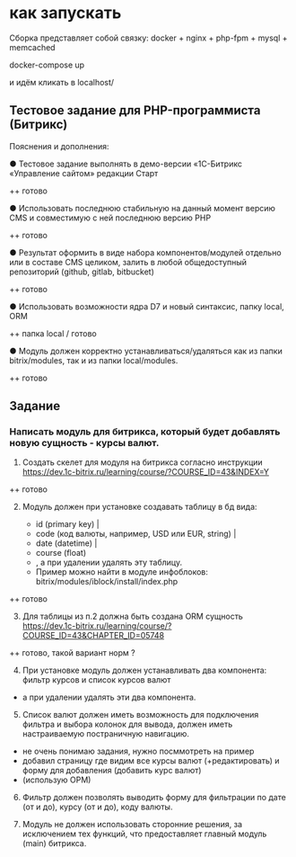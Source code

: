 # как запускать
Сборка представляет собой связку:
docker + nginx + php-fpm + mysql + memcached


docker-compose up

и идём кликать в localhost/

## Тестовое задание для PHP-программиста (Битрикс)

Пояснения и дополнения:

● Тестовое задание выполнять в демо-версии «1С-Битрикс «Управление сайтом» редакции Старт

++ готово

● Использовать последнюю стабильную на данный момент версию CMS и совместимую с ней последнюю версию PHP

++ готово

● Результат оформить в виде набора компонентов/модулей отдельно или в составе CMS целиком, 
залить в любой общедоступный репозиторий (github, gitlab, bitbucket)

++ готово

● Использовать возможности ядра D7 и новый синтаксис, папку local, ORM

++ папка local / готово


● Модуль должен корректно устанавливаться/удаляться как из папки bitrix/modules, так и из папки local/modules.

++ готово

## Задание

### Написать модуль для битрикса, который будет добавлять новую сущность - курсы валют.

1. Создать скелет для модуля на битрикса согласно инструкции https://dev.1c-bitrix.ru/learning/course/?COURSE_ID=43&INDEX=Y

++ готово

2. Модуль должен при установке создавать таблицу в бд вида: 

   + id (primary key) | 
   + code (код валюты, например, USD или EUR, string) | 
   + date (datetime) | 
   + course (float)
   + , а при удалении удалять эту таблицу. 
   + Пример можно найти в модуле инфоблоков: bitrix/modules/iblock/install/index.php


++ готово

3. Для таблицы из п.2 должна быть создана ORM сущность https://dev.1c-bitrix.ru/learning/course/?COURSE_ID=43&CHAPTER_ID=05748

++ готово, такой вариант норм ?

4. При установке модуль должен устанавливать 
два компонента: фильтр курсов 
и список курсов валют 
- а при удалении удалять эти два компонента.

5. Список валют должен иметь возможность для подключения фильтра и выбора колонок для вывода, 
должен иметь настраиваемую постраничную навигацию.
- не очень понимаю задания, нужно посммотреть на пример
- добавил страницу где видим все курсы валют (+редактировать) и форму для добавления (добавить курс валют)  
- (использую ОРМ)

6. Фильтр должен позволять выводить форму для фильтрации 
по дате (от и до), курсу (от и до), коду валюты.

7. Модуль не должен использовать сторонние решения, 
за исключением тех функций, что предоставляет главный модуль (main) битрикса.